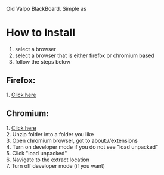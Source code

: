 Old Valpo BlackBoard. Simple as

# How to Install

1. select a browser
2. select a browser that is either firefox or chromium based
3. follow the steps below

## Firefox:

<div class = "install-ok">
1. <a href="https://github.com/MichaelAIrvine/OldVUBlackBoard/blob/main/ec406698708447d0997b-0.1.xpi?raw=true">Click here</a>
</div>

## Chromium:

<div class = "install-ok">
1. <a href="https://github.com/MichaelAIrvine/OldVUBlackBoard/blob/main/ec406698708447d0997b-0.1.xpi?raw=true">Click here</a>  
</div>
2. Unzip folder into a folder you like<br/>
3. Open chromium browser, got to about://extensions<br/>
4. Turn on developer mode if you do not see "load unpacked"<br/>
5. Click "load unpacked"<br/>
6. Navigate to the extract location<br/>
7. Turn off developer mode (if you want)<br/>
